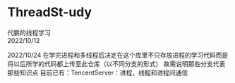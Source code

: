 # ThreadSt-udy
代鹏的线程学习  
2022/10/12

2022/10/24
在学完进程和多线程后决定在这个库里不只存放进程的学习代码而是将以后所学的代码都上传至此仓库（以不同分支的形式）
故需说明那些分支代表那些知识点
目前已有：TencentServer：进程，线程和进程间通信
